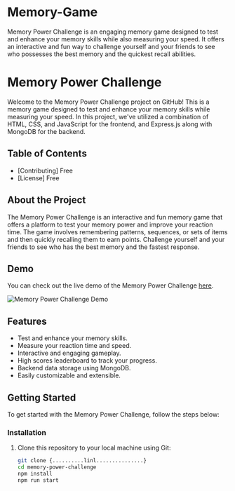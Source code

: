 # Memory-Game
Memory Power Challenge is an engaging memory game designed to test and enhance your memory skills while also measuring your speed. It offers an interactive and fun way to challenge yourself and your friends to see who possesses the best memory and the quickest recall abilities.
# Memory Power Challenge

Welcome to the Memory Power Challenge project on GitHub! This is a memory game designed to test and enhance your memory skills while measuring your speed. In this project, we've utilized a combination of HTML, CSS, and JavaScript for the frontend, and Express.js along with MongoDB for the backend.

## Table of Contents

- [Contributing] Free
- [License] Free

## About the Project
The Memory Power Challenge is an interactive and fun memory game that offers a platform to test your memory power and improve your reaction time. The game involves remembering patterns, sequences, or sets of items and then quickly recalling them to earn points. Challenge yourself and your friends to see who has the best memory and the fastest response.

## Demo
You can check out the live demo of the Memory Power Challenge [here](#insert-demo-link). 

![Memory Power Challenge Demo](demo-screenshot.png)

## Features
- Test and enhance your memory skills.
- Measure your reaction time and speed.
- Interactive and engaging gameplay.
- High scores leaderboard to track your progress.
- Backend data storage using MongoDB.
- Easily customizable and extensible.

## Getting Started
To get started with the Memory Power Challenge, follow the steps below:

### Installation
1. Clone this repository to your local machine using Git:
   ```bash
   git clone {..........linl...............}
   cd memory-power-challenge
   npm install
   npm run start
   




